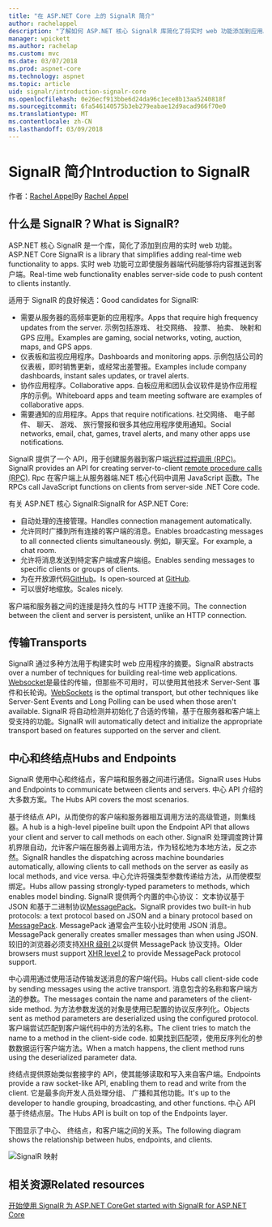 ```yaml
---
title: "在 ASP.NET Core 上的 SignalR 简介"
author: rachelappel
description: "了解如何 ASP.NET 核心 SignalR 库简化了将实时 web 功能添加到应用。"
manager: wpickett
ms.author: rachelap
ms.custom: mvc
ms.date: 03/07/2018
ms.prod: aspnet-core
ms.technology: aspnet
ms.topic: article
uid: signalr/introduction-signalr-core
ms.openlocfilehash: 0e26ecf913bbe6d24da96c1ece8b13aa5240818f
ms.sourcegitcommit: 6fa546140575b3eb279eabae12d9acad966f70e0
ms.translationtype: MT
ms.contentlocale: zh-CN
ms.lasthandoff: 03/09/2018
---
```

# <a name="introduction-to-signalr"></a><span data-ttu-id="5f6c1-103">SignalR 简介</span><span class="sxs-lookup"><span data-stu-id="5f6c1-103">Introduction to SignalR</span></span>

<span data-ttu-id="5f6c1-104">作者：[Rachel Appel](https://twitter.com/rachelappel)</span><span class="sxs-lookup"><span data-stu-id="5f6c1-104">By [Rachel Appel](https://twitter.com/rachelappel)</span></span>

## <a name="what-is-signalr"></a><span data-ttu-id="5f6c1-105">什么是 SignalR？</span><span class="sxs-lookup"><span data-stu-id="5f6c1-105">What is SignalR?</span></span>

<span data-ttu-id="5f6c1-106">ASP.NET 核心 SignalR 是一个库，简化了添加到应用的实时 web 功能。</span><span class="sxs-lookup"><span data-stu-id="5f6c1-106">ASP.NET Core SignalR is a library that simplifies adding real-time web functionality to apps.</span></span> <span data-ttu-id="5f6c1-107">实时 web 功能可立即使服务器端代码能够将内容推送到客户端。</span><span class="sxs-lookup"><span data-stu-id="5f6c1-107">Real-time web functionality enables server-side code to push content to clients instantly.</span></span>

<span data-ttu-id="5f6c1-108">适用于 SignalR 的良好候选：</span><span class="sxs-lookup"><span data-stu-id="5f6c1-108">Good candidates for SignalR:</span></span>

* <span data-ttu-id="5f6c1-109">需要从服务器的高频率更新的应用程序。</span><span class="sxs-lookup"><span data-stu-id="5f6c1-109">Apps that require high frequency updates from the server.</span></span> <span data-ttu-id="5f6c1-110">示例包括游戏、 社交网络、 投票、 拍卖、 映射和 GPS 应用。</span><span class="sxs-lookup"><span data-stu-id="5f6c1-110">Examples are gaming, social networks, voting, auction, maps, and GPS apps.</span></span>
* <span data-ttu-id="5f6c1-111">仪表板和监视应用程序。</span><span class="sxs-lookup"><span data-stu-id="5f6c1-111">Dashboards and monitoring apps.</span></span> <span data-ttu-id="5f6c1-112">示例包括公司的仪表板，即时销售更新，或经常出差警报。</span><span class="sxs-lookup"><span data-stu-id="5f6c1-112">Examples include company dashboards, instant sales updates, or travel alerts.</span></span>
* <span data-ttu-id="5f6c1-113">协作应用程序。</span><span class="sxs-lookup"><span data-stu-id="5f6c1-113">Collaborative apps.</span></span> <span data-ttu-id="5f6c1-114">白板应用和团队会议软件是协作应用程序的示例。</span><span class="sxs-lookup"><span data-stu-id="5f6c1-114">Whiteboard apps and team meeting software are examples of collaborative apps.</span></span>
* <span data-ttu-id="5f6c1-115">需要通知的应用程序。</span><span class="sxs-lookup"><span data-stu-id="5f6c1-115">Apps that require notifications.</span></span> <span data-ttu-id="5f6c1-116">社交网络、 电子邮件、 聊天、 游戏、 旅行警报和很多其他应用程序使用通知。</span><span class="sxs-lookup"><span data-stu-id="5f6c1-116">Social networks, email, chat, games, travel alerts, and many other apps use notifications.</span></span>

<span data-ttu-id="5f6c1-117">SignalR 提供了一个 API，用于创建服务器到客户端[远程过程调用 (RPC)](https://wikipedia.org/wiki/Remote_procedure_call)。</span><span class="sxs-lookup"><span data-stu-id="5f6c1-117">SignalR provides an API for creating server-to-client [remote procedure calls (RPC)](https://wikipedia.org/wiki/Remote_procedure_call).</span></span> <span data-ttu-id="5f6c1-118">Rpc 在客户端上从服务器端.NET 核心代码中调用 JavaScript 函数。</span><span class="sxs-lookup"><span data-stu-id="5f6c1-118">The RPCs call JavaScript functions on clients from server-side .NET Core code.</span></span>

<span data-ttu-id="5f6c1-119">有关 ASP.NET 核心 SignalR:</span><span class="sxs-lookup"><span data-stu-id="5f6c1-119">SignalR for ASP.NET Core:</span></span>

* <span data-ttu-id="5f6c1-120">自动处理的连接管理。</span><span class="sxs-lookup"><span data-stu-id="5f6c1-120">Handles connection management automatically.</span></span>
* <span data-ttu-id="5f6c1-121">允许同时广播到所有连接的客户端的消息。</span><span class="sxs-lookup"><span data-stu-id="5f6c1-121">Enables broadcasting messages to all connected clients simultaneously.</span></span> <span data-ttu-id="5f6c1-122">例如，聊天室。</span><span class="sxs-lookup"><span data-stu-id="5f6c1-122">For example, a chat room.</span></span>
* <span data-ttu-id="5f6c1-123">允许将消息发送到特定客户端或客户端组。</span><span class="sxs-lookup"><span data-stu-id="5f6c1-123">Enables sending messages to specific clients or groups of clients.</span></span>
* <span data-ttu-id="5f6c1-124">为在开放源代码[GitHub](https://github.com/aspnet/SignalR)。</span><span class="sxs-lookup"><span data-stu-id="5f6c1-124">Is open-sourced at [GitHub](https://github.com/aspnet/SignalR).</span></span>
* <span data-ttu-id="5f6c1-125">可以很好地缩放。</span><span class="sxs-lookup"><span data-stu-id="5f6c1-125">Scales nicely.</span></span>

<span data-ttu-id="5f6c1-126">客户端和服务器之间的连接是持久性的与 HTTP 连接不同。</span><span class="sxs-lookup"><span data-stu-id="5f6c1-126">The connection between the client and server is persistent, unlike an HTTP connection.</span></span>

## <a name="transports"></a><span data-ttu-id="5f6c1-127">传输</span><span class="sxs-lookup"><span data-stu-id="5f6c1-127">Transports</span></span>

<span data-ttu-id="5f6c1-128">SignalR 通过多种方法用于构建实时 web 应用程序的摘要。</span><span class="sxs-lookup"><span data-stu-id="5f6c1-128">SignalR abstracts over a number of techniques for building real-time web applications.</span></span> <span data-ttu-id="5f6c1-129">[Websocket](https://tools.ietf.org/html/rfc7118)是最佳的传输，但那些不可用时，可以使用其他技术 Server-Sent 事件和长轮询。</span><span class="sxs-lookup"><span data-stu-id="5f6c1-129">[WebSockets](https://tools.ietf.org/html/rfc7118) is the optimal transport, but other techniques like Server-Sent Events and Long Polling can be used when those aren't available.</span></span> <span data-ttu-id="5f6c1-130">SignalR 将自动检测并初始化了合适的传输，基于在服务器和客户端上受支持的功能。</span><span class="sxs-lookup"><span data-stu-id="5f6c1-130">SignalR will automatically detect and initialize the appropriate transport based on features supported on the server and client.</span></span>

## <a name="hubs-and-endpoints"></a><span data-ttu-id="5f6c1-131">中心和终结点</span><span class="sxs-lookup"><span data-stu-id="5f6c1-131">Hubs and Endpoints</span></span>

<span data-ttu-id="5f6c1-132">SignalR 使用中心和终结点，客户端和服务器之间进行通信。</span><span class="sxs-lookup"><span data-stu-id="5f6c1-132">SignalR uses Hubs and Endpoints to communicate between clients and servers.</span></span> <span data-ttu-id="5f6c1-133">中心 API 介绍的大多数方案。</span><span class="sxs-lookup"><span data-stu-id="5f6c1-133">The Hubs API covers the most scenarios.</span></span>

<span data-ttu-id="5f6c1-134">基于终结点 API，从而使你的客户端和服务器相互调用方法的高级管道，则集线器。</span><span class="sxs-lookup"><span data-stu-id="5f6c1-134">A hub is a high-level pipeline built upon the Endpoint API that allows your client and server to call methods on each other.</span></span> <span data-ttu-id="5f6c1-135">SignalR 处理调度跨计算机界限自动，允许客户端在服务器上调用方法，作为轻松地为本地方法，反之亦然。</span><span class="sxs-lookup"><span data-stu-id="5f6c1-135">SignalR handles the dispatching across machine boundaries automatically, allowing clients to call methods on the server as easily as local methods, and vice versa.</span></span> <span data-ttu-id="5f6c1-136">中心允许将强类型参数传递给方法，从而使模型绑定。</span><span class="sxs-lookup"><span data-stu-id="5f6c1-136">Hubs allow passing strongly-typed parameters to methods, which enables model binding.</span></span> <span data-ttu-id="5f6c1-137">SignalR 提供两个内置的中心协议： 文本协议基于 JSON 和基于二进制协议[MessagePack](https://msgpack.org/)。</span><span class="sxs-lookup"><span data-stu-id="5f6c1-137">SignalR provides two built-in hub protocols: a text protocol based on JSON and a binary protocol based on [MessagePack](https://msgpack.org/).</span></span>  <span data-ttu-id="5f6c1-138">MessagePack 通常会产生较小比时使用 JSON 消息。</span><span class="sxs-lookup"><span data-stu-id="5f6c1-138">MessagePack generally creates smaller messages than when using JSON.</span></span> <span data-ttu-id="5f6c1-139">较旧的浏览器必须支持[XHR 级别 2](https://caniuse.com/#feat=xhr2)以提供 MessagePack 协议支持。</span><span class="sxs-lookup"><span data-stu-id="5f6c1-139">Older browsers must support [XHR level 2](https://caniuse.com/#feat=xhr2) to provide MessagePack protocol support.</span></span>

<span data-ttu-id="5f6c1-140">中心调用通过使用活动传输发送消息的客户端代码。</span><span class="sxs-lookup"><span data-stu-id="5f6c1-140">Hubs call client-side code by sending messages using the active transport.</span></span> <span data-ttu-id="5f6c1-141">消息包含的名称和客户端方法的参数。</span><span class="sxs-lookup"><span data-stu-id="5f6c1-141">The messages contain the name and parameters of the client-side method.</span></span> <span data-ttu-id="5f6c1-142">为方法参数发送的对象是使用已配置的协议反序列化。</span><span class="sxs-lookup"><span data-stu-id="5f6c1-142">Objects sent as method parameters are deserialized using the configured protocol.</span></span> <span data-ttu-id="5f6c1-143">客户端尝试匹配到客户端代码中的方法的名称。</span><span class="sxs-lookup"><span data-stu-id="5f6c1-143">The client tries to match the name to a method in the client-side code.</span></span> <span data-ttu-id="5f6c1-144">如果找到匹配项，使用反序列化的参数数据运行客户端方法。</span><span class="sxs-lookup"><span data-stu-id="5f6c1-144">When a match happens, the client method runs using the deserialized parameter data.</span></span>

<span data-ttu-id="5f6c1-145">终结点提供原始类似套接字的 API，使其能够读取和写入来自客户端。</span><span class="sxs-lookup"><span data-stu-id="5f6c1-145">Endpoints provide a raw socket-like API, enabling them to read and write from the client.</span></span> <span data-ttu-id="5f6c1-146">它是最多向开发人员处理分组、 广播和其他功能。</span><span class="sxs-lookup"><span data-stu-id="5f6c1-146">It's up to the developer to handle grouping, broadcasting, and other functions.</span></span> <span data-ttu-id="5f6c1-147">中心 API 基于终结点层。</span><span class="sxs-lookup"><span data-stu-id="5f6c1-147">The Hubs API is built on top of the Endpoints layer.</span></span>

<span data-ttu-id="5f6c1-148">下图显示了中心、 终结点，和客户端之间的关系。</span><span class="sxs-lookup"><span data-stu-id="5f6c1-148">The following diagram shows the relationship between hubs, endpoints, and clients.</span></span>

![SignalR 映射](introduction-signalr-core/_static/signalr-core-architecture.png)

## <a name="related-resources"></a><span data-ttu-id="5f6c1-150">相关资源</span><span class="sxs-lookup"><span data-stu-id="5f6c1-150">Related resources</span></span>

[<span data-ttu-id="5f6c1-151">开始使用 SignalR 为 ASP.NET Core</span><span class="sxs-lookup"><span data-stu-id="5f6c1-151">Get started with SignalR for ASP.NET Core</span></span>](get-started-signalr-core)
